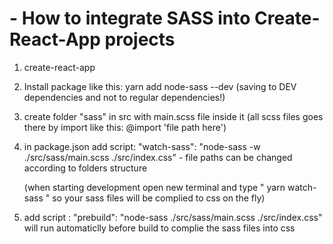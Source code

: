 # - How to integrate SASS into Create-React-App projects

1. create-react-app

2. Install package like this: yarn add node-sass --dev (saving to DEV dependencies and not to regular dependencies!)

3. create folder "sass" in src with main.scss file inside it (all scss files goes there by import like this: @import 'file path here')

4. in package.json add script: "watch-sass": "node-sass -w ./src/sass/main.scss ./src/index.css" - file paths can be changed according to          folders structure

   (when starting development open new terminal and type " yarn watch-sass " so your sass files will be complied to css on the fly)

5. add script : "prebuild": "node-sass ./src/sass/main.scss ./src/index.css" will run automaticlly before build to complie the sass files into css
